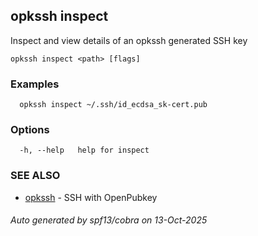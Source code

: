 ## opkssh inspect

Inspect and view details of an opkssh generated SSH key

```
opkssh inspect <path> [flags]
```

### Examples

```
  opkssh inspect ~/.ssh/id_ecdsa_sk-cert.pub
```

### Options

```
  -h, --help   help for inspect
```

### SEE ALSO

* [opkssh](opkssh.md)	 - SSH with OpenPubkey

###### Auto generated by spf13/cobra on 13-Oct-2025
